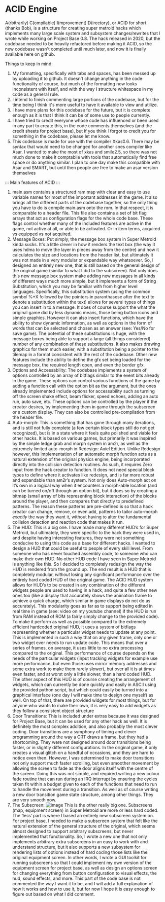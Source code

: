 # ACID Engine
A(rbitrarily) C(ompilable) I(mprovement) D(irectory), or ACID for short (thanks Bob), is a structure for creating super metroid hacks which implements many large scale system and subsystem changes/rewrites that I wrote while working on Project Base 0.8. The hack released in 2020, but the codebase needed to be heavily refactored before making it ACID, so the new codebase wasn't completed until much later, and now it is finally available here on github.

Things to keep in mind:
1. My formatting, specifically with tabs and spaces, has been messed up by uploading it to github. It doesn't change anything in the code functionality of course, but much of the formatting now looks inconsistent with itself, and with the way I structure whitespace in my code as a general rule.
2. I intend to finish commenting large portions of the codebase, but for the time being I think it's more useful to have it available to view and utilize.
3. I have more plans for this codebase for the future, but it is complete enough as it is that I think it can be of some use to people currently.
4. I have tried to credit everyone whose code has influenced or been used in any part to create this, in the code comments themselves (and the credit sheets for project base), but if you think I forgot to credit you for something in the codebase, please let me know.
5. This codebase is made for use with the compiler Xkas0.6. There may be syntax that would need to be changed for another snes compiler like Asar. I wanted to make the most of xkas and smile2.5, so there was not much done to make it comptabile with tools that automatically find free space or do anything similar. I plan to one day make this compatible with Asar and SMART, but until then people are free to make an asar version themselves

::: Main features of ACID :::
1. main.asm contains a structured ram map with clear and easy to use variable names for most of the important addresses in the game. It also brings all the different parts of the codebase together, so the only thing you have to do is compile main.asm onto the rom. In that respect, it is comparable to a header file. This file also contains a set of bit flag arrays that act as configuration flags for the whole code base. These flags control whether many of the included features are active in the game, not active at all, or able to be activated. Or in item terms, acquired vs equipped vs not acquired.
2. Message Boxes:
   Put simply, the message box system in Super Metroid kinda sucks. It's a little clever in how it renders the text box (the way it uses hdma to move the layer in pieces away from the centre) and how it calculates the size and locations from the header list, but ultimately it was not made in a very modular or expandable way whatsoever. So, I designed an entirely new one, that is still based on the general design of the original game (similar to what I did to the subscreen). Not only does this new message box system make adding new messages in all kinds of different ways much more simple, but it implements a form of String Substitution, which you may be familiar with from higher level languages. Specifically, this substitution system (using the common symbol %+X followed by the pointers in paranthasese after the text to denote a substitution within the text) allows for several types of things you can insert in to a message. It does of course support the what the original game did by less dynamic means, those being button icons and simple graphics. However it can also insert functions, which have the ability to show dynamic information, as well as options in the form of words that can be selected and chosen as an answer (see: Yes/No for save game). The potential of these substitutions is huge, with the message boxes being able to support a large (all things considered) number of any combination of these substitutions. It also makes drawing graphics for them much easier, with a substitution being a pointer to the tilemap in a format consistent with the rest of the codebase. Other new features include the ability to define the gfx set being loaded for the message box, the required length open, and even the border gfx.
3. Options and Accessability:
   The codebase implements a system of options controlled by an array of bitflags similar to the event bits already in the game. These options can control various functions of the game by adding a function call with the option bit as the argument, but the ones already implemented include options for accessability such as turning off the screen shake effect, beam flicker, speed echoes, adding an auto run, auto save, etc. These options can be controlled by the player if the creator desires, by implementing them in game through the subscreen or a custom display. They can also be controlled pre-compilation from the header file.
4. Auto-morph:
   This is something that has gone through many iterations, and is still not fully complete (a few certain block types still do not get recognized), but is in a state where it feels quite polished and viable for other hacks. It is based on various games, but primarily it was inspired by the simple ledge grab and morph system in am2r, as well as the extremely limited auto-morph in Redesign: Axiel Edition. Unlike Redesign however, this implementation of an automatic morph function acts as a natural extension of the original physics engine, being incorporated directly into the collision detection routines. As such, it requires Zero input from the hack creator to function. It does not need special block types to define where it activates like redesign, and is far more robust and expandable than am2r’s system. Not only does Auto-morph act on it’s own in a logical way when it encounters a morph-able location (and can be turned on/off through an option bit), but it does so by creating a bitmap (small array of bits representing block interaction) of the blocks around the player, and then compares that directly to predefined patterns. The reason these patterns are pre-defined is so that a hack creator can change, remove, or even add, patterns to tailor auto-morph *exactly* the way they want it, without having to alter the fundamental collision detection and reaction code that makes it run.
5. The HUD:
   This is a big one. I have made many different HUD’s for Super Metroid, but ultimately, they were specific to the hack they were used in, and despite having interesting features, they were not something conducive to using this code as a base for different hacks. I wanted to design a HUD that could be useful to people of every skill level. From someone who has never touched assembly code, to someone who can make their own HUD. No other HUD code I have seen in Super Metroid is anything like this. So I decided to completely redesign the way the HUD is rendered from the ground up. The end result is a HUD that is completely modular, *without* losing any significant performance over the entirely hard coded HUD of the original game. The ACID HUD system allows for HUD’s to be created in any combination of the different widgets people are used to having in a hack, and quite a few other new ones too (like a display that accurately shows the animation frame to achieve a quick charge, which similar in game displays do not do as accurately). This modularity goes as far as to support being edited in real time in game (see: video on my youtube channel) if the HUD is run from RAM instead of ROM (a fairly simply change to the provided code). To make it perform as well as possible compared to the extremely efficient hardcoded original HUD, it uses a system of bitflags representing whether a particular widget needs to update at any point. This is implemented in such a way that on any given frame, only one or two widget ever needs to run update code. This means that over a series of frames, on average, it uses little to no extra processing compared to the original. This performance of course depends on the needs of the particular widgets (input tracking widgets for example use more performance, but even those uses mirror memory addresses and some extra work to make them rarely slower), but over all it is at times even faster, and at worst only a little slower, than a hard coded HUD. The other aspect of this HUD is of course creating the arrangement of widgets, which can currently be done quickly and easily in ASCII using the provided python script, but which could easily be turned into a graphical interface (one day I will make time to design one myself) as well. On top of that, there are provided widgets for most things, but for anyone who wants to make their own, it is very easy to add widgets as they follow a consistent object structure
6. Door Transitions:
   This is included under extras because it was designed for Project Base, but it can be used for any other hack as well. It is definitely the most complex addition, and also probably the most clever coding. Door transitions are a symphony of timing and clever programming around the way a CRT draws a frame, but they had a shortcoming. They were not designed around door transitions being faster, or in slightly different configurations. In the original game, it only creates a visual glitch on a handful of occasions, and they are hard to notice even then. However, I was determined to make door transitions not only support much faster scrolling, but even smoother movement by allowing the screen to fade as the door aligns itself with the centre of the screen. Doing this was not simple, and required writing a new colour fade routine that can run during an IRQ interrupt by ensuring the cycles taken fit within a budget given to each of the functions that need to run to handle the movement during a transition. As well as of course writing a new door transition game state structure, among other things. They are very smooth now.
7. The Subscreen:
![image](https://user-images.githubusercontent.com/15618772/215355637-7b8c7c1d-ef4e-41e3-a498-5f85367e2de7.png)
   This is the other really big one. Subscreens (map, equipment screen) in Super Metroid are more or less hard coded. The ‘less’ part is where I based an entirely new subscreen system on. For project base, I needed to make a subscreen system that felt like the natural extension of the general structure of the original, which seems almost designed to support arbitrary subscreens, but never implemented that functionality. So, I wrote a new one that not only implements arbitrary extra subscreens in an easy to work with and understand structure, but it also supports a new subsystem for rendering lists of options instead of hard coding those lists like the original equipment screen. In other words, I wrote a GUI toolkit for running subscreens so that I could implement my own version of the equipment screen for project base, as well as design an options screen for changing everything from button configuration to visual effects, the hud, sound effects, and more. This part of the code base is not commented the way I want it to be, and I will add a full explanation of how it works and how to use it, but for now I hope it is easy enough to figure out based on what I did comment.
